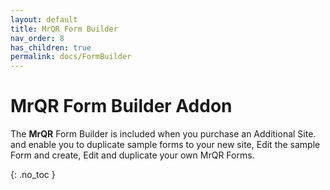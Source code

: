 ```yaml
---
layout: default
title: MrQR Form Builder
nav_order: 8
has_children: true
permalink: docs/FormBuilder
---
```

# **MrQR** Form Builder Addon
The  **MrQR** Form Builder is included when you purchase an Additional Site. and enable you to duplicate sample forms to your new site, Edit the sample Form and create, Edit and duplicate your own MrQR Forms.

{: .no_toc }
